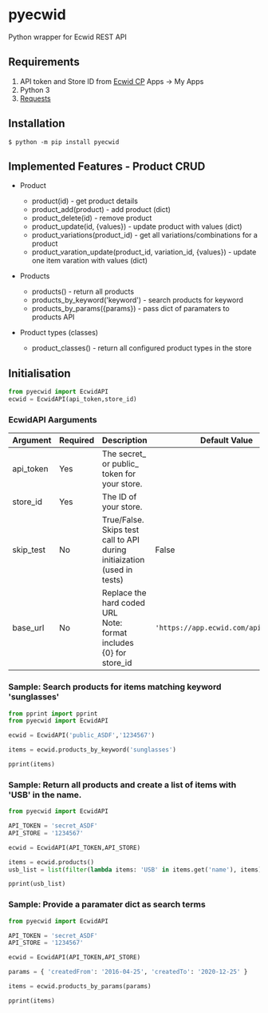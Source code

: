 # pyecwid
Python wrapper for Ecwid REST API
## Requirements
1. API token and Store ID from [Ecwid CP](https://my.ecwid.com/#develop-apps) Apps -> My Apps
2. Python 3
3. [Requests](https://pypi.org/project/requests/)
## Installation
```console
$ python -m pip install pyecwid
```
## Implemented Features - Product CRUD ##
* Product
    * product(id) - get product details
    * product_add(product) - add product (dict)
    * product_delete(id) - remove product
    * product_update(id, {values}) - update product with values (dict)
    * product_variations(product_id) - get all variations/combinations for a product
    * product_varation_update(product_id, variation_id, {values}) - update one item varation with values (dict)

* Products
    * products() - return all products
    * products_by_keyword('keyword') - search products for keyword
    * products_by_params({params}) - pass dict of paramaters to products API
 
* Product types (classes)
    * product_classes() - return all configured product types in the store

## Initialisation
```python
from pyecwid import EcwidAPI
ecwid = EcwidAPI(api_token,store_id)
```
### EcwidAPI Aarguments
| Argument | Required | Description | Default Value |
|---|---|---|---|
| api_token | Yes | The secret_ or public_ token for your store. | |
| store_id | Yes | The ID of your store. | |
| skip_test | No | True/False.  Skips test call to API during initiaization (used in tests) | False |
| base_url | No | Replace the hard coded URL <br />Note: format includes {0} for store_id | `'https://app.ecwid.com/api/v3/{0}/'` |

### Sample:  Search products for items matching keyword 'sunglasses'
```python
from pprint import pprint
from pyecwid import EcwidAPI

ecwid = EcwidAPI('public_ASDF','1234567')

items = ecwid.products_by_keyword('sunglasses')

pprint(items)
```
### Sample:  Return all products and create a list of items with 'USB' in the name.
```python
from pyecwid import EcwidAPI

API_TOKEN = 'secret_ASDF'
API_STORE = '1234567'

ecwid = EcwidAPI(API_TOKEN,API_STORE)

items = ecwid.products()
usb_list = list(filter(lambda items: 'USB' in items.get('name'), items))

pprint(usb_list)
```
### Sample:  Provide a paramater dict as search terms
```python
from pyecwid import EcwidAPI

API_TOKEN = 'secret_ASDF'
API_STORE = '1234567'

ecwid = EcwidAPI(API_TOKEN,API_STORE)

params = { 'createdFrom': '2016-04-25', 'createdTo': '2020-12-25' }

items = ecwid.products_by_params(params)

pprint(items)
```